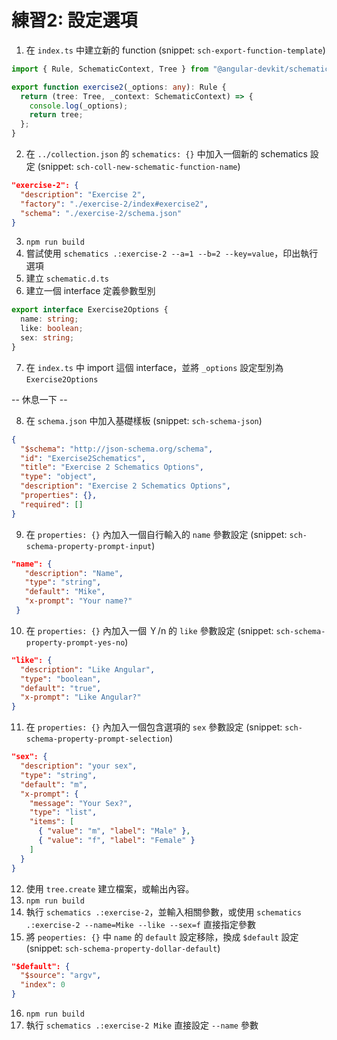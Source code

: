 # 練習2: 設定選項

1. 在 `index.ts` 中建立新的 function (snippet: `sch-export-function-template`)
```typescript
import { Rule, SchematicContext, Tree } from "@angular-devkit/schematics";

export function exercise2(_options: any): Rule {
  return (tree: Tree, _context: SchematicContext) => {
    console.log(_options);
    return tree;
  };
}
```
2. 在 `../collection.json` 的 `schematics: {}` 中加入一個新的 schematics 設定 (snippet: `sch-coll-new-schematic-function-name`)
```json
"exercise-2": {
  "description": "Exercise 2",
  "factory": "./exercise-2/index#exercise2",
  "schema": "./exercise-2/schema.json"
}
```
3. `npm run build`
4. 嘗試使用 `schematics .:exercise-2 --a=1 --b=2 --key=value`，印出執行選項
5. 建立 `schematic.d.ts`
6. 建立一個 interface 定義參數型別
```typescript
export interface Exercise2Options {
  name: string;
  like: boolean;
  sex: string;
}
```
7. 在 `index.ts` 中 import 這個 interface，並將 `_options` 設定型別為 `Exercise2Options`

-- 休息一下 --

8. 在 `schema.json` 中加入基礎樣板 (snippet: `sch-schema-json`)
```json
{
  "$schema": "http://json-schema.org/schema",
  "id": "Exercise2Schematics",
  "title": "Exercise 2 Schematics Options",
  "type": "object",
  "description": "Exercise 2 Schematics Options",
  "properties": {},
  "required": []
}

```
9. 在 `properties: {}` 內加入一個自行輸入的 `name` 參數設定 (snippet: `sch-schema-property-prompt-input`)
```json
"name": {
   "description": "Name",
   "type": "string",
   "default": "Mike",
   "x-prompt": "Your name?"
 }
```
10. 在 `properties: {}` 內加入一個 Ｙ/n 的 `like` 參數設定 (snippet: `sch-schema-property-prompt-yes-no`)
```json
"like": {
  "description": "Like Angular",
  "type": "boolean",
  "default": "true",
  "x-prompt": "Like Angular?"
}
```
11. 在 `properties: {}` 內加入一個包含選項的 `sex` 參數設定 (snippet: `sch-schema-property-prompt-selection`)
```json
"sex": {
  "description": "your sex",
  "type": "string",
  "default": "m",
  "x-prompt": {
    "message": "Your Sex?",
    "type": "list",
    "items": [
      { "value": "m", "label": "Male" },
      { "value": "f", "label": "Female" }
    ]
  }
}
```
12. 使用 `tree.create` 建立檔案，或輸出內容。
13. `npm run build`
14. 執行 `schematics .:exercise-2`，並輸入相關參數，或使用 `schematics .:exercise-2 --name=Mike --like --sex=f` 直接指定參數
15. 將 `peoperties: {}` 中 `name` 的 `default` 設定移除，換成 `$default` 設定 (snippet: `sch-schema-property-dollar-default`)
```json
"$default": {
  "$source": "argv",
  "index": 0
}
```
16. `npm run build`
17. 執行 `schematics .:exercise-2 Mike` 直接設定 `--name` 參數